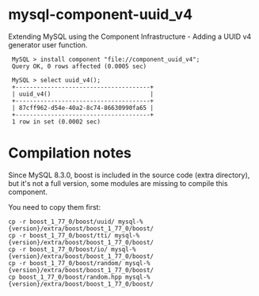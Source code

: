 # mysql-component-uuid_v4

Extending MySQL using the Component Infrastructure - Adding a UUID v4 generator user function.

```
 MySQL > install component "file://component_uuid_v4";
 Query OK, 0 rows affected (0.0005 sec)
 
 MySQL > select uuid_v4();
 +--------------------------------------+
 | uuid_v4()                            |
 +--------------------------------------+
 | 87cff962-d54e-40a2-8c74-86630990fa65 |
 +--------------------------------------+
 1 row in set (0.0002 sec)
```

# Compilation notes

Since MySQL 8.3.0, boost is included in the source code (extra directory), but it's not a full
version, some modules are missing to compile this component.

You need to copy them first:

```
cp -r boost_1_77_0/boost/uuid/ mysql-%{version}/extra/boost/boost_1_77_0/boost/
cp -r boost_1_77_0/boost/tti/ mysql-%{version}/extra/boost/boost_1_77_0/boost/
cp -r boost_1_77_0/boost/io/ mysql-%{version}/extra/boost/boost_1_77_0/boost/
cp -r boost_1_77_0/boost/random/ mysql-%{version}/extra/boost/boost_1_77_0/boost/
cp boost_1_77_0/boost/random.hpp mysql-%{version}/extra/boost/boost_1_77_0/boost/
```

